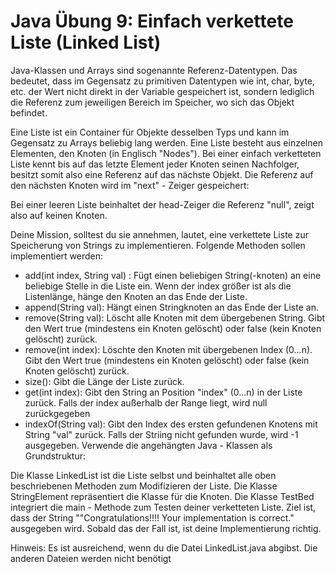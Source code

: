 # Java Übung 9: Einfach verkettete Liste (Linked List)

Java-Klassen und Arrays sind sogenannte Referenz-Datentypen. Das bedeutet, dass im Gegensatz zu primitiven Datentypen wie int, char, byte, etc. der Wert nicht direkt in der Variable gespeichert ist, sondern lediglich die Referenz zum jeweiligen Bereich im Speicher, wo sich das Objekt befindet.

Eine Liste ist ein Container für Objekte desselben Typs und kann im Gegensatz zu Arrays beliebig lang werden. Eine Liste besteht aus einzelnen Elementen, den Knoten (in Englisch "Nodes"). Bei einer einfach verketteten Liste kennt bis auf das letzte Element jeder Knoten seinen Nachfolger, besitzt somit also eine Referenz auf das nächste Objekt. Die Referenz auf den nächsten Knoten wird im "next" - Zeiger gespeichert:



Bei einer leeren Liste beinhaltet der head-Zeiger die Referenz "null", zeigt also auf keinen Knoten.

Deine Mission, solltest du sie annehmen, lautet, eine verkettete Liste zur Speicherung von Strings zu implementieren. Folgende Methoden sollen implementiert werden:
* add(int index, String val) : Fügt einen beliebigen String(-knoten) an eine beliebige Stelle in die Liste ein. Wenn der index größer ist als die Listenlänge, hänge den Knoten an das Ende der Liste.
* append(String val): Hängt einen Stringknoten an das Ende der Liste an.
* remove(String val): Löscht alle Knoten mit dem übergebenen String. Gibt den Wert true (mindestens ein Knoten gelöscht) oder false (kein Knoten gelöscht) zurück.
* remove(int index): Löschte den Knoten mit übergebenen Index (0...n). Gibt den Wert true (mindestens ein Knoten gelöscht) oder false (kein Knoten gelöscht) zurück.
* size(): Gibt die Länge der Liste zurück.
* get(int index): Gibt den String an Position "index" (0...n) in der Liste zurück. Falls der index außerhalb der Range liegt, wird null zurückgegeben
* indexOf(String val): Gibt den Index des ersten gefundenen Knotens mit String "val" zurück. Falls der Striing nicht gefunden wurde, wird -1 ausgegeben.
Verwende die angehängten Java - Klassen als Grundstruktur:

Die Klasse LinkedList ist die Liste selbst und beinhaltet alle oben beschriebenen Methoden zum Modifizieren der Liste. Die Klasse StringElement  repräsentiert die Klasse für die Knoten. Die Klasse TestBed integriert die main - Methode zum Testen deiner verketteten Liste. Ziel ist, dass der String ""Congratulations!!!! Your implementation is correct." ausgegeben wird. Sobald das der Fall ist, ist deine Implementierung richtig.

Hinweis: Es ist ausreichend, wenn du die Datei LinkedList.java abgibst. Die anderen Dateien werden nicht benötigt
